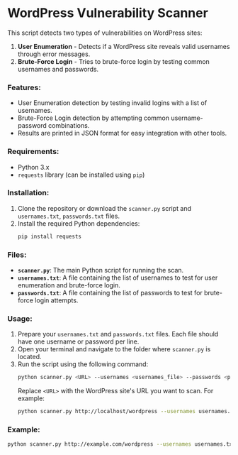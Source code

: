 # WordPress Vulnerability Scanner

This script detects two types of vulnerabilities on WordPress sites:
1. **User Enumeration** - Detects if a WordPress site reveals valid usernames through error messages.
2. **Brute-Force Login** - Tries to brute-force login by testing common usernames and passwords.

### Features:
- User Enumeration detection by testing invalid logins with a list of usernames.
- Brute-Force Login detection by attempting common username-password combinations.
- Results are printed in JSON format for easy integration with other tools.

### Requirements:
- Python 3.x
- `requests` library (can be installed using `pip`)

### Installation:
1. Clone the repository or download the `scanner.py` script and `usernames.txt`, `passwords.txt` files.
2. Install the required Python dependencies:
    ```bash
    pip install requests
    ```

### Files:
- **`scanner.py`**: The main Python script for running the scan.
- **`usernames.txt`**: A file containing the list of usernames to test for user enumeration and brute-force login.
- **`passwords.txt`**: A file containing the list of passwords to test for brute-force login attempts.

### Usage:
1. Prepare your `usernames.txt` and `passwords.txt` files. Each file should have one username or password per line.
2. Open your terminal and navigate to the folder where `scanner.py` is located.
3. Run the script using the following command:
    ```bash
    python scanner.py <URL> --usernames <usernames_file> --passwords <passwords_file>
    ```
    Replace `<URL>` with the WordPress site's URL you want to scan. For example:
    ```bash
    python scanner.py http://localhost/wordpress --usernames usernames.txt --passwords passwords.txt
    ```

### Example:
```bash
python scanner.py http://example.com/wordpress --usernames usernames.txt --passwords passwords.txt
